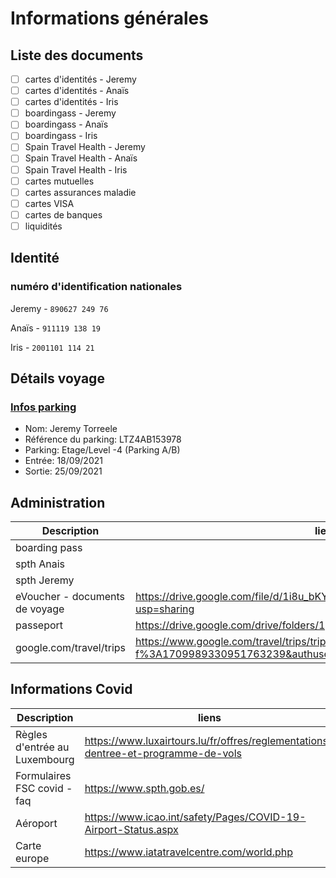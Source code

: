 # Informations générales
## Liste des documents
- [ ] cartes d'identités - Jeremy
- [ ] cartes d'identités - Anaïs
- [ ] cartes d'identités - Iris
- [ ] boardingass - Jeremy
- [ ] boardingass - Anaïs
- [ ] boardingass - Iris
- [ ] Spain Travel Health - Jeremy
- [ ] Spain Travel Health - Anaïs
- [ ] Spain Travel Health - Iris
- [ ] cartes mutuelles
- [ ] cartes assurances maladie
- [ ] cartes VISA
- [ ] cartes de banques
- [ ] liquidités

## Identité 
### numéro d'identification nationales
Jeremy - ```890627 249 76```

Anaïs - ```911119 138 19```

Iris - ```2001101 114 21```

## Détails voyage
### [Infos parking](https://ci3.googleusercontent.com/proxy/c2v787T_O6u0r6a-ufCdyy96qQo9AfTlkXF0vthtSHzYhj5VuAV30u60nIl-M6LD4ZHW8IaRfovp1uby-vv7RZ5a=s0-d-e1-ft#https://qrcode.luxair.lu/LTZ4AB153978/image.png)
- Nom: Jeremy Torreele
- Référence du parking: LTZ4AB153978
- Parking: Etage/Level -4 (Parking A/B)
- Entrée: 18/09/2021
- Sortie: 25/09/2021

## Administration
Description | liens
---------- | ----------
boarding pass | 
spth Anais | 
spth Jeremy | 
eVoucher - documents de voyage | https://drive.google.com/file/d/1i8u_bKY-Ydlt7sea6wsQKNqOFKww_kZ1/view?usp=sharing
passeport | https://drive.google.com/drive/folders/1gxuSYjlqFg81H4l1qhQ2cUCiMz8ZKRVV
google.com/travel/trips | https://www.google.com/travel/trips/trip?msg_id=msg-f%3A1709989330951763239&authuser=0&hl=fr&dest_src=wgm

## Informations Covid
Description | liens
---------- | ----------
Règles d'entrée au Luxembourg | https://www.luxairtours.lu/fr/offres/reglementations-dentree-et-programme-de-vols
Formulaires FSC covid - faq | https://www.spth.gob.es/
Aéroport | https://www.icao.int/safety/Pages/COVID-19-Airport-Status.aspx
Carte europe | https://www.iatatravelcentre.com/world.php

